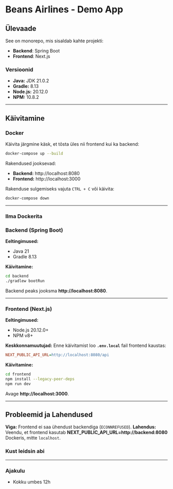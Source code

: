 # Beans Airlines - Demo App

## Ülevaade

See on monorepo, mis sisaldab kahte projekti:

-   **Backend**: Spring Boot
-   **Frontend**: Next.js

### Versioonid

-   **Java:** JDK 21.0.2
-   **Gradle:** 8.13
-   **Node.js:** 20.12.0
-   **NPM:** 10.8.2

---

## Käivitamine

### Docker

Käivita järgmine käsk, et tõsta üles nii frontend kui ka backend:

```sh
docker-compose up --build
```

Rakendused jooksevad:

-   **Backend:** http://localhost:8080
-   **Frontend:** http://localhost:3000

Rakenduse sulgemiseks vajuta `CTRL + C` või käivita:

```sh
docker-compose down
```

---

### Ilma Dockerita

### Backend (Spring Boot)

**Eeltingimused:**

-   Java 21
-   Gradle 8.13

**Käivitamine:**

```sh
cd backend
./gradlew bootRun
```

Backend peaks jooksma **http://localhost:8080**.

---

### Frontend (Next.js)

**Eeltingimused:**

-   Node.js 20.12.0+
-   NPM v8+

**Keskkonnamuutujad:**
Enne käivitamist loo **`.env.local`** fail frontend kaustas:

```ini
NEXT_PUBLIC_API_URL=http://localhost:8080/api
```

**Käivitamine:**

```sh
cd frontend
npm install --legacy-peer-deps
npm run dev
```

Avage **http://localhost:3000**.

---

## Probleemid ja Lahendused

**Viga:** Frontend ei saa ühendust backendiga (`ECONNREFUSED`).
**Lahendus:** Veendu, et frontend kasutab **NEXT_PUBLIC_API_URL=http://backend:8080** Dockeris, mitte `localhost`.

### Kust leidsin abi

---

### Ajakulu

-   Kokku umbes 12h
